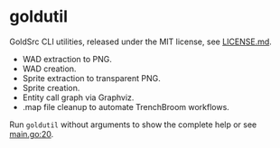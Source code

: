 # goldutil
GoldSrc CLI utilities, released under the MIT license, see
[LICENSE.md](./LICENSE.md).

- WAD extraction to PNG.
- WAD creation.
- Sprite extraction to transparent PNG.
- Sprite creation.
- Entity call graph via Graphviz.
- .map file cleanup to automate TrenchBroom workflows.

Run `goldutil` without arguments to show the complete help or see
[main.go:20](./main.go#L20).
